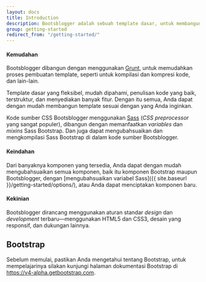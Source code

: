 ```yaml
---
layout: docs
title: Introduction
description: Bootsblogger adalah sebuah template dasar, untuk membangun template Blogger menggunakan Bootstrap, yang dirancang untuk memberikan kemudahan, keindahan, dan juga kekinian.
group: getting-started
redirect_from: "/getting-started/"
---
```


#### Kemudahan

Bootsblogger dibangun dengan menggunakan [Grunt](http://gruntjs.com), untuk memudahkan proses pembuatan template, seperti untuk kompilasi dan kompresi kode, dan lain-lain.

Template dasar yang fleksibel, mudah dipahami, penulisan kode yang baik, terstruktur, dan menyediakan banyak fitur. Dengan itu semua, Anda dapat dengan mudah membangun template sesuai dengan yang Anda inginkan.

Kode sumber CSS Bootsblogger menggunakan [Sass](http://sass-lang.com) (*CSS preprocessor* yang sangat populer), dibangun dengan memanfaatkan *variables* dan *mixins* Sass Bootstrap. Dan juga dapat mengubahsuaikan dan mengkompilasi Sass Bootstrap di dalam kode sumber Bootsblogger.

#### Keindahan

Dari banyaknya komponen yang tersedia, Anda dapat dengan mudah mengubahsuaikan semua komponen, baik itu komponen Bootstrap maupun Bootsblogger, dengan [mengubahsuaikan variabel Sass]({{ site.baseurl }}/getting-started/options/), atau Anda dapat menciptakan komponen baru.

#### Kekinian

Bootsblogger dirancang menggunakan aturan standar *design* dan *development* terbaru—menggunakan HTML5 dan CSS3, desain yang responsif, dan dukungan lainnya.

## Bootstrap

Sebelum memulai, pastikan Anda mengetahui tentang Bootstrap, untuk mempelajarinya silakan kunjungi halaman dokumentasi Bootstrap di <https://v4-alpha.getbootstrap.com>.
